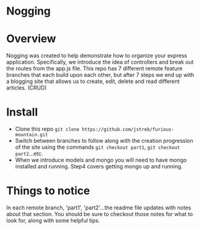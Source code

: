 Nogging
===============

Overview
===============

Nogging was created to help demonstrate how to organize your express application.  Specifically, we introduce the idea of controllers and break out the routes from the app.js file.  This repo has 7 different remote feature branches that each build upon each other, but after 7 steps we end up with a blogging site that allows us to create, edit, delete and read different articles.  (CRUD)

Install
================
* Clone this repo `git clone https://github.com/jstreb/furious-mountain.git`
* Switch between branches to follow along with the creation progression of the site using the commands `git checkout part1`, `git checkout part2`...etc.
* When we introduce models and mongo you will need to have mongo installed and running.  Step4 covers getting mongo up and running.

Things to notice
================

In each remote branch, 'part1', 'part2'...the readme file updates with notes about that section.  You should be sure to checkout those notes for what to look for, along with some helpful tips.
